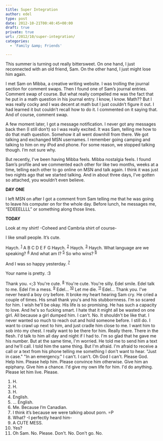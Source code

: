 ```yaml
---
title: Super Integration
author: edel
type: post
date: 2012-10-21T00:40:45+00:00
draft: true
private: true
url: /2012/10/super-integration/
categories:
  - 'Family &amp; Friends'

---
```

This summer is turning out really bittersweet. On one hand, I just reconnected with an old friend, Sam. On the other hand, I just might lose him again.

I met Sam on Mibba, a creative writing website. I was trolling the journal section for comment swaps. Then I found one of Sam&#8217;s journal entries. Comment swap of course. But what really compelled me was the fact that he put in a math question in his journal entry. I know, I know. Math?? But I was really cocky and I was decent at math but I just couldn&#8217;t figure it out. I had learned it but couldn&#8217;t recall how to do it. I commented on it saying that. And of course, comment swap.

A few moment later, I got a message notification. I never got any messages back then (I still don&#8217;t) so I was really excited. It was Sam, telling me how to do that math question. Somehow it all went downhill from there. We got talking and exchanged MSN usernames. I remember going camping and talking to him on my iPod and phone. For some reason, we stopped talking though. I&#8217;m not sure why.

But recently, I&#8217;ve been having Mibba feels. Mibba nostalgia feels. I found Sam&#8217;s profile and we commented each other for like two months, weeks at a time, telling each other to go online on MSN and talk again. I think it was just two nights ago that we started talking. And in about three days, I&#8217;ve gotten so attached, you wouldn&#8217;t even believe.

**DAY ONE**
  
I left MSN on after I got a comment from Sam telling me that he was going to leave his computer on for the whole day. Before lunch, he messages me, &#8220;EDEEELLLL&#8221; or something along those lines.

**TODAY**

Look at my shirt! -Coheed and Cambria shirt of course-
  
I like small people. It&#8217;s cute.
  
Haych. <sup class="footnote"><a href="#foot_ajs-fn-id_1-922" id="back_ajs-fn-id_1-922">1</a></sup> A B C D E F G Haych. <sup class="footnote"><a href="#foot_ajs-fn-id_2-922" id="back_ajs-fn-id_2-922">2</a></sup> Haych. <sup class="footnote"><a href="#foot_ajs-fn-id_3-922" id="back_ajs-fn-id_3-922">3</a></sup> Haych. What language are we speaking? <sup class="footnote"><a href="#foot_ajs-fn-id_4-922" id="back_ajs-fn-id_4-922">4</a></sup> And what am I? <sup class="footnote"><a href="#foot_ajs-fn-id_5-922" id="back_ajs-fn-id_5-922">5</a></sup> So who wins? <sup class="footnote"><a href="#foot_ajs-fn-id_6-922" id="back_ajs-fn-id_6-922">6</a></sup>
  
And I was so happy yesterday. <sup class="footnote"><a href="#foot_ajs-fn-id_7-922" id="back_ajs-fn-id_7-922">7</a></sup>
  
Your name is pretty. :3
  
Thank you. <;3 You're cute. <sup class="footnote"><a href="#foot_ajs-fn-id_8-922" id="back_ajs-fn-id_8-922">8</a></sup> You're cute. You're silly. Edel smile. Edel talk to me. Edel I'm a mess. <sup class="footnote"><a href="#foot_ajs-fn-id_9-922" id="back_ajs-fn-id_9-922">9</a></sup> Edel... <sup class="footnote"><a href="#foot_ajs-fn-id_10-922" id="back_ajs-fn-id_10-922">10</a></sup> Let me die. <sup class="footnote"><a href="#foot_ajs-fn-id_11-922" id="back_ajs-fn-id_11-922">11</a></sup> Edel... Thank you. I've never heard a boy cry before. It broke my heart hearing Sam cry. He cried a couple of times. His small thank you's and his stubbornness. I'm so scared for him. I wish he'll be okay. His life is so promising. He has such a capacity to love. And he's so fucking smart. I hate that it might all be wasted on one girl. All because a girl dumped him. I can't. No. It shouldn't be like that. I never wanted so much to reach out and hold someone before. I still do. I want to crawl up next to him, and just cradle him close to me. I want him to sob into my chest. I really want to be there for him. Really there. There in the flesh. I'd talk to him all day and night if I had to. I'm so glad that he gave me his number. But at the same time, I'm worried. He told me to send him a text and he'll call. I told him the same thing. But I'm afraid. I'm afraid to receive a call or a text from his phone telling me something I don't want to hear. "Just in case." "In an emergency." I can't. I can't. Oh God I can't. Please God. Help him. Please help him. Please convince him otherwise. Give him an epiphany. Give him a chance. I'd give my own life for him. I'd do anything. Please let him live. Please. 

<ol class="footnote">
  <li>
    <a id="foot_ajs-fn-id_1-922"></a>H.&nbsp;&nbsp;<a class="ajs-back-link" href="#back_ajs-fn-id_1-922"></a>
  </li>
  <li>
    <a id="foot_ajs-fn-id_2-922"></a>H.&nbsp;&nbsp;<a class="ajs-back-link" href="#back_ajs-fn-id_2-922"></a>
  </li>
  <li>
    <a id="foot_ajs-fn-id_3-922"></a>H.&nbsp;&nbsp;<a class="ajs-back-link" href="#back_ajs-fn-id_3-922"></a>
  </li>
  <li>
    <a id="foot_ajs-fn-id_4-922"></a>English.&nbsp;&nbsp;<a class="ajs-back-link" href="#back_ajs-fn-id_4-922"></a>
  </li>
  <li>
    <a id="foot_ajs-fn-id_5-922"></a>&#8230; English.&nbsp;&nbsp;<a class="ajs-back-link" href="#back_ajs-fn-id_5-922"></a>
  </li>
  <li>
    <a id="foot_ajs-fn-id_6-922"></a>Me. Because I&#8217;m Canadian.&nbsp;&nbsp;<a class="ajs-back-link" href="#back_ajs-fn-id_6-922"></a>
  </li>
  <li>
    <a id="foot_ajs-fn-id_7-922"></a>I think it&#8217;s because we were talking about porn. =P&nbsp;&nbsp;<a class="ajs-back-link" href="#back_ajs-fn-id_7-922"></a>
  </li>
  <li>
    <a id="foot_ajs-fn-id_8-922"></a>What? -I perfectly heard him-&nbsp;&nbsp;<a class="ajs-back-link" href="#back_ajs-fn-id_8-922"></a>
  </li>
  <li>
    <a id="foot_ajs-fn-id_9-922"></a>A CUTE MESS.&nbsp;&nbsp;<a class="ajs-back-link" href="#back_ajs-fn-id_9-922"></a>
  </li>
  <li>
    <a id="foot_ajs-fn-id_10-922"></a>Yes?&nbsp;&nbsp;<a class="ajs-back-link" href="#back_ajs-fn-id_10-922"></a>
  </li>
  <li>
    <a id="foot_ajs-fn-id_11-922"></a>Oh Sam. No. Please. Don't. No. Don't go. No.&nbsp;&nbsp;<a class="ajs-back-link" href="#back_ajs-fn-id_11-922"></a>
  </li>
</ol>

<div id="ajs-fn-id_1-922" style="display:none;margin:0;" class="ajs-footnote-popup">
  <div>
    H.
  </div>
</div>

<div id="ajs-fn-id_2-922" style="display:none;margin:0;" class="ajs-footnote-popup">
  <div>
    H.
  </div>
</div>

<div id="ajs-fn-id_3-922" style="display:none;margin:0;" class="ajs-footnote-popup">
  <div>
    H.
  </div>
</div>

<div id="ajs-fn-id_4-922" style="display:none;margin:0;" class="ajs-footnote-popup">
  <div>
    English.
  </div>
</div>

<div id="ajs-fn-id_5-922" style="display:none;margin:0;" class="ajs-footnote-popup">
  <div>
    &#8230; English.
  </div>
</div>

<div id="ajs-fn-id_6-922" style="display:none;margin:0;" class="ajs-footnote-popup">
  <div>
    Me. Because I&#8217;m Canadian.
  </div>
</div>

<div id="ajs-fn-id_7-922" style="display:none;margin:0;" class="ajs-footnote-popup">
  <div>
    I think it&#8217;s because we were talking about porn. =P
  </div>
</div>

<div id="ajs-fn-id_8-922" style="display:none;margin:0;" class="ajs-footnote-popup">
  <div>
    What? -I perfectly heard him-
  </div>
</div>

<div id="ajs-fn-id_9-922" style="display:none;margin:0;" class="ajs-footnote-popup">
  <div>
    A CUTE MESS.
  </div>
</div>

<div id="ajs-fn-id_10-922" style="display:none;margin:0;" class="ajs-footnote-popup">
  <div>
    Yes?
  </div>
</div>

<div id="ajs-fn-id_11-922" style="display:none;margin:0;" class="ajs-footnote-popup">
  <div>
    Oh Sam. No. Please. Don't. No. Don't go. No.
  </div>
</div>